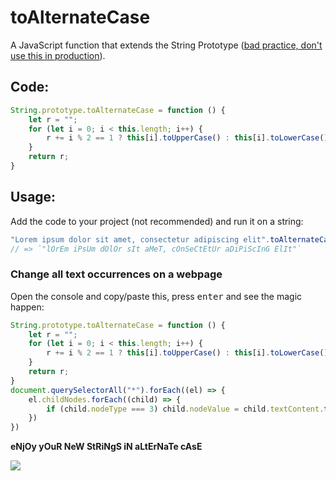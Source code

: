 # toAlternateCase
A JavaScript function that extends the String Prototype ([bad practice, don't use this in production](https://developer.mozilla.org/en-US/docs/Web/JavaScript/Inheritance_and_the_prototype_chain#Bad_practice_Extension_of_native_prototypes)).

## Code:
```javascript
String.prototype.toAlternateCase = function () {
    let r = "";
    for (let i = 0; i < this.length; i++) {
        r += i % 2 == 1 ? this[i].toUpperCase() : this[i].toLowerCase();
    }
    return r;
}
```

## Usage:
Add the code to your project (not recommended) and run it on a string:

```javascript
"Lorem ipsum dolor sit amet, consectetur adipiscing elit".toAlternateCase()
// => `"lOrEm iPsUm dOlOr sIt aMeT, cOnSeCtEtUr aDiPiScInG ElIt"`
```

### Change all text occurrences on a webpage

Open the console and copy/paste this, press <kbd>enter</kbd> and see the magic happen:

```javascript
String.prototype.toAlternateCase = function () {
    let r = "";
    for (let i = 0; i < this.length; i++) {
        r += i % 2 == 1 ? this[i].toUpperCase() : this[i].toLowerCase();
    }
    return r;
}
document.querySelectorAll("*").forEach((el) => {
    el.childNodes.forEach((child) => {
        if (child.nodeType === 3) child.nodeValue = child.textContent.toAlternateCase()
    })
})
```

__eNjOy yOuR NeW StRiNgS iN aLtErNaTe cAsE__

![](https://user-images.githubusercontent.com/5780704/89944710-8d8b4400-dc20-11ea-8126-cb043aa16cf9.png)
